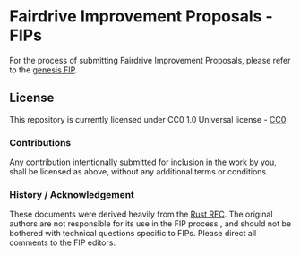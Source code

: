 # Fairdrive Improvement Proposals - FIPs

For the process of submitting Fairdrive Improvement Proposals, please refer to the [genesis FIP](./text/0000-FIP-process.md).


## License
This repository is currently licensed under CC0 1.0 Universal license - [CC0](https://creativecommons.org/publicdomain/zero/1.0/).


### Contributions
Any contribution intentionally submitted for inclusion in the work by you, shall be licensed as above, without any additional terms or conditions.

### History / Acknowledgement

These documents were derived heavily from the [Rust RFC](https://github.com/rust-lang/rfcs). The original authors are not responsible for its use in the FIP process , and should not be bothered with technical questions specific to FIPs. Please direct all comments to the FIP editors.

